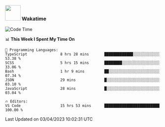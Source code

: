 ### <img src="https://media.giphy.com/media/VgCDAzcKvsR6OM0uWg/giphy.gif" width="50"> Wakatime

  <!--START_SECTION:waka-->
![Code Time](http://img.shields.io/badge/Code%20Time-1%2C352%20hrs%2034%20mins-blue)

📊 **This Week I Spent My Time On** 

```text
💬 Programming Languages: 
TypeScript               8 hrs 28 mins       █████████████░░░░░░░░░░░░   53.38 % 
SCSS                     5 hrs 15 mins       ████████░░░░░░░░░░░░░░░░░   33.06 % 
Bash                     1 hr 9 mins         ██░░░░░░░░░░░░░░░░░░░░░░░   07.34 % 
JSON                     29 mins             █░░░░░░░░░░░░░░░░░░░░░░░░   03.10 % 
JavaScript               28 mins             █░░░░░░░░░░░░░░░░░░░░░░░░   03.04 % 

🔥 Editors: 
VS Code                  15 hrs 53 mins      █████████████████████████   100.00 % 
```


 Last Updated on 03/04/2023 10:02:31 UTC
<!--END_SECTION:waka-->
